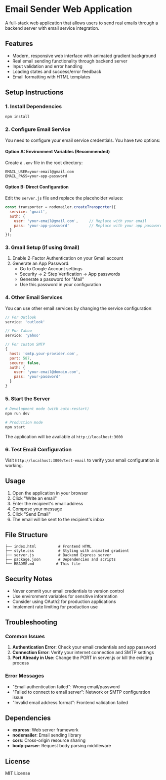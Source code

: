 # Email Sender Web Application

A full-stack web application that allows users to send real emails through a backend server with email service integration.

## Features

- Modern, responsive web interface with animated gradient background
- Real email sending functionality through backend server
- Input validation and error handling
- Loading states and success/error feedback
- Email formatting with HTML templates

## Setup Instructions

### 1. Install Dependencies

```bash
npm install
```

### 2. Configure Email Service

You need to configure your email service credentials. You have two options:

#### Option A: Environment Variables (Recommended)
Create a `.env` file in the root directory:

```env
EMAIL_USER=your-email@gmail.com
EMAIL_PASS=your-app-password
```

#### Option B: Direct Configuration
Edit the `server.js` file and replace the placeholder values:

```javascript
const transporter = nodemailer.createTransporter({
  service: 'gmail',
  auth: {
    user: 'your-email@gmail.com',     // Replace with your email
    pass: 'your-app-password'         // Replace with your app password
  }
});
```

### 3. Gmail Setup (if using Gmail)

1. Enable 2-Factor Authentication on your Gmail account
2. Generate an App Password:
   - Go to Google Account settings
   - Security → 2-Step Verification → App passwords
   - Generate a password for "Mail"
   - Use this password in your configuration

### 4. Other Email Services

You can use other email services by changing the service configuration:

```javascript
// For Outlook
service: 'outlook'

// For Yahoo
service: 'yahoo'

// For custom SMTP
{
  host: 'smtp.your-provider.com',
  port: 587,
  secure: false,
  auth: {
    user: 'your-email@domain.com',
    pass: 'your-password'
  }
}
```

### 5. Start the Server

```bash
# Development mode (with auto-restart)
npm run dev

# Production mode
npm start
```

The application will be available at `http://localhost:3000`

### 6. Test Email Configuration

Visit `http://localhost:3000/test-email` to verify your email configuration is working.

## Usage

1. Open the application in your browser
2. Click "Write an email"
3. Enter the recipient's email address
4. Compose your message
5. Click "Send Email"
6. The email will be sent to the recipient's inbox

## File Structure

```
├── index.html          # Frontend HTML
├── style.css           # Styling with animated gradient
├── server.js           # Backend Express server
├── package.json        # Dependencies and scripts
└── README.md          # This file
```

## Security Notes

- Never commit your email credentials to version control
- Use environment variables for sensitive information
- Consider using OAuth2 for production applications
- Implement rate limiting for production use

## Troubleshooting

### Common Issues

1. **Authentication Error**: Check your email credentials and app password
2. **Connection Error**: Verify your internet connection and SMTP settings
3. **Port Already in Use**: Change the PORT in server.js or kill the existing process

### Error Messages

- "Email authentication failed": Wrong email/password
- "Failed to connect to email server": Network or SMTP configuration issue
- "Invalid email address format": Frontend validation failed

## Dependencies

- **express**: Web server framework
- **nodemailer**: Email sending library
- **cors**: Cross-origin resource sharing
- **body-parser**: Request body parsing middleware

## License

MIT License

